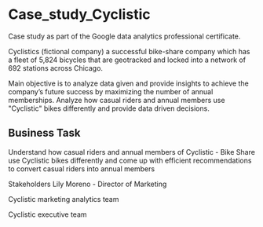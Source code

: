 # Case_study_Cyclistic
Case study as part of the Google data analytics professional certificate. 

Cyclistics (fictional company) a successful bike-share company which has a fleet of 5,824 bicycles that
are geotracked and locked into a network of 692 stations across Chicago. 

Main objective is to analyze data given and provide insights to achieve the company’s future success by maximizing the number of annual memberships. Analyze how casual riders and annual members use "Cyclistic" bikes differently and provide data driven decisions.


## Business Task
Understand how casual riders and annual members of Cyclistic - Bike Share use Cyclistic bikes differently and come up with efficient recommendations to convert casual riders into annual members

Stakeholders
Lily Moreno - Director of Marketing

Cyclistic marketing analytics team

Cyclistic executive team



